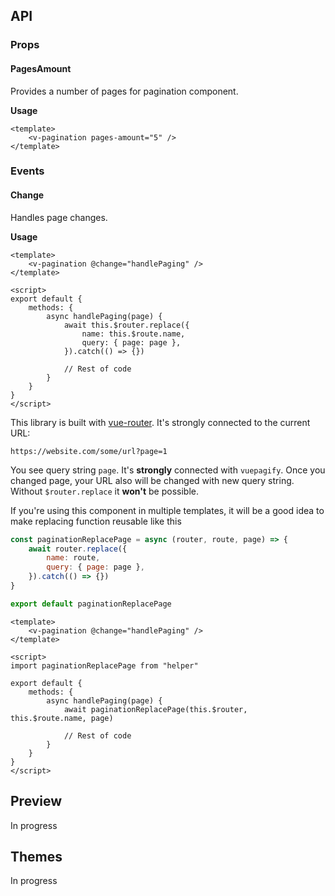 ## API

### Props
#### PagesAmount
Provides a number of pages for pagination component.

**Usage**
```vue
<template>
    <v-pagination pages-amount="5" />
</template>
```

### Events

#### Change
Handles page changes.

**Usage**

```vue
<template>
    <v-pagination @change="handlePaging" />
</template>

<script>
export default {
    methods: {
        async handlePaging(page) {
            await this.$router.replace({
                name: this.$route.name,
                query: { page: page },
            }).catch(() => {})
            
            // Rest of code
        }
    }
}
</script>
```

This library is built with [vue-router](https://router.vuejs.org). It's strongly connected to the current URL:
```
https://website.com/some/url?page=1
```
You see query string `page`. It's **strongly** connected with `vuepagify`. Once you changed page, your URL also will be changed with new query string. Without `$router.replace` it **won't** be possible.

If you're using this component in multiple templates, it will be a good idea to make replacing function reusable like this

```js
const paginationReplacePage = async (router, route, page) => {
    await router.replace({
        name: route,
        query: { page: page },
    }).catch(() => {})
}

export default paginationReplacePage
```

```vue
<template>
    <v-pagination @change="handlePaging" />
</template>

<script>
import paginationReplacePage from "helper"

export default {
    methods: {
        async handlePaging(page) {
            await paginationReplacePage(this.$router, this.$route.name, page)
            
            // Rest of code
        }
    }
}
</script>
```

## Preview

In progress

## Themes

In progress